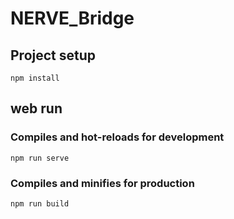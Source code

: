 # NERVE_Bridge

## Project setup
```
npm install
```

## web run

### Compiles and hot-reloads for development
```
npm run serve
```
### Compiles and minifies for production
```
npm run build
```
